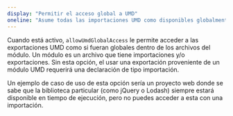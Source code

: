 ```yaml
---
display: "Permitir el acceso global a UMD"
oneline: "Asume todas las importaciones UMD como disponibles globalmente"
---
```


Cuando está activo, `allowUmdGlobalAccess` le permite acceder a las exportaciones UMD como si fueran globales dentro de los archivos del módulo. Un módulo es un archivo que tiene importaciones y/o exportaciones. Sin esta opción, el usar una exportación proveniente de un módulo UMD requerirá una declaración de tipo importación.

Un ejemplo de caso de uso de esta opción sería un proyecto web donde se sabe que la biblioteca particular (como jQuery o Lodash) siempre estará disponible en tiempo de ejecución, pero no puedes acceder a esta con una importación.
